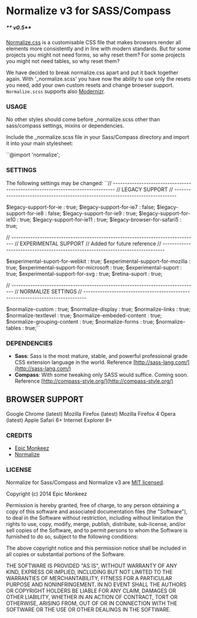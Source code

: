 # **Normalize v3 for SASS/Compass**
##### ** v0.5**

[Normalize.css](https://github.com/necolas/normalize.css) is a customisable CSS file that makes browsers render all elements more consistently and in line with modern standards. But for some projects you might not need forms, so why reset them? For some projects you might not need tables, so why reset them?

We have decided to break normalize.css apart and put it back together again. With '_normalize.scss' you have now the ability to use only the resets you need, add your own custom resets and change browser support. `Normalize.scss` supports also [Modernizr](http://modernizr.com/).

### **USAGE**

No other styles should come before _normalize.scss other than sass/compass settings, mixins or dependencies.

Include the _normalize.scss file in your Sass/Compass directory and import it into your main stylesheet:

``@import 'normalize';

### **SETTINGS**

The following settings may be changed:
``// -------------------------------------------------------------------------------
// LEGACY SUPPORT
// -------------------------------------------------------------------------------

$legacy-support-for-ie              : true;
$legacy-support-for-ie7             : false;
$legacy-support-for-ie8             : false;
$legacy-support-for-ie9             : true;
$legacy-support-for-ie10            : true;
$legacy-support-for-ie11            : true;
$legacy-browser-for-safari5         : true;

// -------------------------------------------------------------------------------
// EXPERIMENTAL SUPPORT // Added for future reference
// -------------------------------------------------------------------------------

$experimental-suport-for-webkit     : true;
$experimental-support-for-mozilla   : true;
$experimental-support-for-microsoft : true;
$experimental-suport                : true;
$experimental-support-for-svg       : true;
$retina-suport                      : true;

// -------------------------------------------------------------------------------
// NORMALIZE SETTINGS
// -------------------------------------------------------------------------------

$normalize-custom                   : true;
$normalize-display                  : true;
$normalize-links                    : true;
$normalize-textlevel                : true;
$normalize-embeded-content          : true;
$normalize-grouping-content         : true;
$normalize-forms                    : true;
$normalize-tables                   : true;``

### **DEPENDENCIES**

* **Sass**: Sass is the most mature, stable, and powerful professional grade CSS extension language in the world. Reference [http://sass-lang.com/](http://sass-lang.com/)
* **Compass**: With some tweaking only SASS would suffice. Coming soon. Reference [http://compass-style.org/](http://compass-style.org/)

## **BROWSER SUPPORT** ##

Google Chrome (latest)
Mozilla Firefox (latest)
Mozilla Firefox 4
Opera (latest)
Apple Safari 6+
Internet Explorer 8+

### **CREDITS**
- [Epic Monkeez](http://epicmonkeez.com/)
- [Normalize](https://github.com/necolas/normalize.css)

### **LICENSE**

Normalize for Sass/Compass and Normalize v3 are [MIT licensed](http://opensource.org/licenses/mit-license.php).

Copyright (c) 2014 Epic Monkeez

Permission is hereby granted, free of charge, to any person
obtaining a copy of this software and associated documentation
files (the "Software"), to deal in the Software without
restriction, including without limitation the rights to use,
copy, modify, merge, publish, distribute, sub-license, and/or sell
copies of the Software, and to permit persons to whom the
Software is furnished to do so, subject to the following
conditions:

The above copyright notice and this permission notice shall be
included in all copies or substantial portions of the Software.

THE SOFTWARE IS PROVIDED "AS IS", WITHOUT WARRANTY OF ANY KIND,
EXPRESS OR IMPLIED, INCLUDING BUT NOT LIMITED TO THE WARRANTIES
OF MERCHANTABILITY, FITNESS FOR A PARTICULAR PURPOSE AND
NONINFRINGEMENT. IN NO EVENT SHALL THE AUTHORS OR COPYRIGHT
HOLDERS BE LIABLE FOR ANY CLAIM, DAMAGES OR OTHER LIABILITY,
WHETHER IN AN ACTION OF CONTRACT, TORT OR OTHERWISE, ARISING
FROM, OUT OF OR IN CONNECTION WITH THE SOFTWARE OR THE USE OR
OTHER DEALINGS IN THE SOFTWARE.